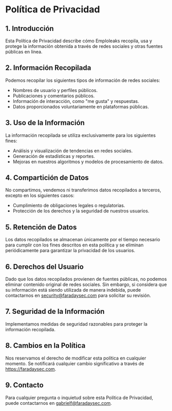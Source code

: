 # Política de Privacidad


## 1. Introducción

Esta Política de Privacidad describe cómo Emploleaks recopila, usa y protege la información obtenida a través de redes sociales y otras fuentes públicas en línea.

## 2. Información Recopilada

Podemos recopilar los siguientes tipos de información de redes sociales:

- Nombres de usuario y perfiles públicos.
- Publicaciones y comentarios públicos.
- Información de interacción, como "me gusta" y respuestas.
- Datos proporcionados voluntariamente en plataformas públicas.

## 3. Uso de la Información

La información recopilada se utiliza exclusivamente para los siguientes fines:

- Análisis y visualización de tendencias en redes sociales.
- Generación de estadísticas y reportes.
- Mejoras en nuestros algoritmos y modelos de procesamiento de datos.

## 4. Compartición de Datos

No compartimos, vendemos ni transferimos datos recopilados a terceros, excepto en los siguientes casos:

- Cumplimiento de obligaciones legales o regulatorias.
- Protección de los derechos y la seguridad de nuestros usuarios.

## 5. Retención de Datos

Los datos recopilados se almacenan únicamente por el tiempo necesario para cumplir con los fines descritos en esta política y se eliminan periódicamente para garantizar la privacidad de los usuarios.

## 6. Derechos del Usuario

Dado que los datos recopilados provienen de fuentes públicas, no podemos eliminar contenido original de redes sociales. Sin embargo, si considera que su información está siendo utilizada de manera indebida, puede contactarnos en security@faradaysec.com para solicitar su revisión.

## 7. Seguridad de la Información

Implementamos medidas de seguridad razonables para proteger la información recopilada.

## 8. Cambios en la Política

Nos reservamos el derecho de modificar esta política en cualquier momento. Se notificará cualquier cambio significativo a través de https://faradaysec.com.

## 9. Contacto

Para cualquier pregunta o inquietud sobre esta Política de Privacidad, puede contactarnos en gabrielf@faradaysec.com.
